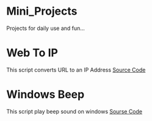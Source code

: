 # Mini_Projects
Projects for daily use and fun...

# Web To IP  
This script converts URL to an IP Address [Source Code](web_to_ip.py)

# Windows Beep
This script play beep sound on windows [Sourse Code](win_beep.py)
